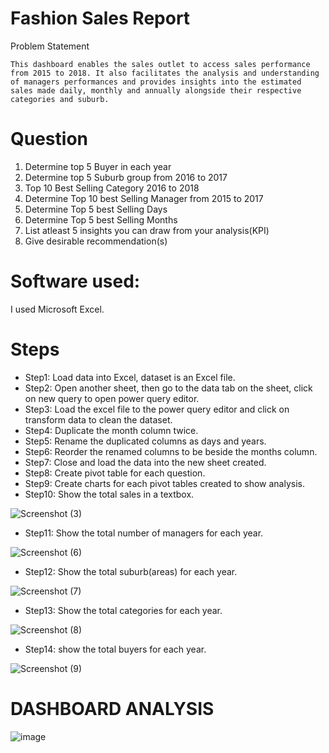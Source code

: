 # Fashion Sales Report 

Problem Statement

    This dashboard enables the sales outlet to access sales performance from 2015 to 2018. It also facilitates the analysis and understanding of managers performances and provides insights into the estimated sales made daily, monthly and annually alongside their respective categories and suburb.

# Question
1.  Determine top 5 Buyer in each year						
2.  Determine top 5 Suburb group from 2016 to 2017						
3.  Top 10 Best Selling Category 2016 to 2018						
4.  Determine Top 10 best Selling Manager from 2015 to 2017						
5. Determine Top 5 best Selling Days						
6. Determine Top 5 best Selling Months						
7.  List atleast 5 insights you can draw from your analysis(KPI)						
8.  Give desirable recommendation(s)						
# Software used:
I used Microsoft Excel.

# Steps
*  Step1: Load data into Excel, dataset is an Excel file.
* Step2: Open another sheet, then go to the data tab on the sheet, click on new query to open power query editor.
* Step3: Load the excel file to the power query editor and click on transform data to clean the dataset.
* Step4: Duplicate the month column twice.
* Step5: Rename the duplicated columns as days and years.
* Step6: Reorder the renamed columns to be beside the months column.
* Step7: Close and load the data into the new sheet created.
* Step8: Create pivot table for each question.
* Step9: Create charts for each pivot tables created to show analysis.
* Step10: Show the total sales in a textbox.

  
![Screenshot (3)](https://github.com/user-attachments/assets/dbb7e995-1bab-4a3c-8f80-791f5e41cb77)

* Step11: Show the total number of managers for each year.

  
![Screenshot (6)](https://github.com/user-attachments/assets/3de066d1-5161-4971-b0ff-cfb24ded56bf)

* Step12: Show the total suburb(areas) for each year.

  
![Screenshot (7)](https://github.com/user-attachments/assets/aab9e8ad-66c3-4db9-b099-0a2a12e0b8d9)

* Step13: Show the total categories for each year.

  
![Screenshot (8)](https://github.com/user-attachments/assets/574d8782-cce6-4f2e-9e00-8bbe7d25414e)

* Step14: show the total buyers for each year.

  
![Screenshot (9)](https://github.com/user-attachments/assets/dacb1ae7-f787-427d-abba-8367cb222846)

# DASHBOARD ANALYSIS

![image](https://github.com/user-attachments/assets/43a60bfe-5813-4d63-a18f-14d0bebd2c97)








